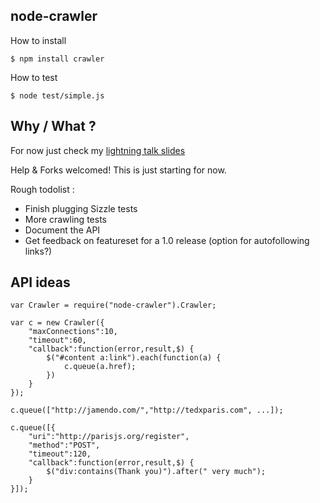 node-crawler
------------

How to install

    $ npm install crawler

How to test

	$ node test/simple.js

Why / What ?
------------

For now just check my [lightning talk slides](http://www.slideshare.net/sylvinus/web-crawling-with-nodejs)

Help & Forks welcomed! This is just starting for now.

Rough todolist :
 - Finish plugging Sizzle tests
 - More crawling tests
 - Document the API
 - Get feedback on featureset for a 1.0 release (option for autofollowing links?)


API ideas
---------

    var Crawler = require("node-crawler").Crawler;
    
    var c = new Crawler({
        "maxConnections":10,
        "timeout":60,
        "callback":function(error,result,$) {
            $("#content a:link").each(function(a) {
                c.queue(a.href);
            })
        }
    });
    
    c.queue(["http://jamendo.com/","http://tedxparis.com", ...]);
    
    c.queue([{
        "uri":"http://parisjs.org/register",
        "method":"POST",
        "timeout":120,
        "callback":function(error,result,$) {
            $("div:contains(Thank you)").after(" very much");
        }
    }]);

